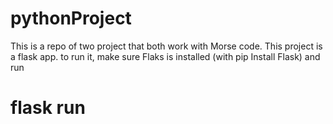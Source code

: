 # pythonProject
This is a repo of two project that both work with Morse code.
This project is a flask app. to run it, make sure Flaks is installed (with pip Install Flask)
and run 
# flask run
